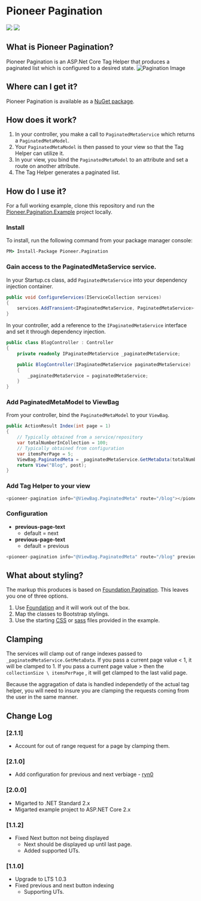 # Pioneer Pagination

[![](https://img.shields.io/nuget/v/Pioneer.Pagination.svg)](https://www.nuget.org/packages/Pioneer.Pagination/)
[![](https://img.shields.io/nuget/dt/Pioneer.Pagination.svg)](https://www.nuget.org/packages/Pioneer.Pagination/)


## What is Pioneer Pagination?
Pioneer Pagination is an ASP.Net Core Tag Helper that produces a paginated list which is configured to a desired state.
![Pagination Image](http://pioneercode.com/images/github/pioneer-pagination.png "Pagination Image")

## Where can I get it?
Pioneer Pagination is available as a [NuGet package](https://www.nuget.org/packages/Pioneer.Pagination/). 

## How does it work?
1. In your controller, you make a call to ```PaginatedMetaService``` which returns a ```PaginatedMetaModel```.
2. Your ```PaginatedMetaModel``` is then passed to your view so that the Tag Helper can utilize it. 
3. In your view, you bind the ```PaginatedMetaModel``` to an attribute and set a route on another attribute.
4. The Tag Helper generates a paginated list. 

## How do I use it?

For a full working example, clone this repository and run the [Pioneer.Pagination.Example](https://github.com/PioneerCode/pioneer-pagination/tree/master/src/Pioneer.Pagination.Example) project locally.

### Install
To install, run the following command from your package manager console:
```cmd
PM> Install-Package Pioneer.Pagination
```

### Gain access to the PaginatedMetaService service. 

In your Startup.cs class, add ```PaginatedMetaService``` into your dependency injection container.
```csharp
public void ConfigureServices(IServiceCollection services)
{
    services.AddTransient<IPaginatedMetaService, PaginatedMetaService>();
}
```

In your controller, add a reference to the ```IPaginatedMetaService``` interface and set it through dependency injection.
```csharp
public class BlogController : Controller
{
    private readonly IPaginatedMetaService _paginatedMetaService;

    public BlogController(IPaginatedMetaService paginatedMetaService)
    {
        _paginatedMetaService = paginatedMetaService;
    }
}
```

### Add PaginatedMetaModel to ViewBag
From your controller, bind the ```PaginatedMetaModel``` to your ```ViewBag```.
```csharp
public ActionResult Index(int page = 1)
{
	// Typically obtained from a service/repository
    var totalNumberInCollection = 100;
	// Typically obtained from configuration
    var itemsPerPage = 5;
    ViewBag.PaginatedMeta = _paginatedMetaService.GetMetaData(totalNumberInCollection, page, itemsPerPage);
    return View("Blog", post);
}
```

### Add Tag Helper to your view
```csharp
<pioneer-pagination info="@ViewBag.PaginatedMeta" route="/blog"></pioneer-pagination>
```

### Configuration

- **previous-page-text**
  - default = next
- **previous-page-text**
  - default = previous

```csharp
<pioneer-pagination info="@ViewBag.PaginatedMeta" route="/blog" previous-page-text="hey" next-page-text="you"></pioneer-pagination>
```

## What about styling?
The markup this produces is based on [Foundation Pagination](http://foundation.zurb.com/sites/docs/pagination.html).  This leaves you one of three options.

1. Use [Foundation](http://foundation.zurb.com/sites/docs/) and it will work out of the box.
2. Map the classes to Bootstrap stylings.
3. Use the starting [CSS](https://github.com/PioneerCode/pioneer-pagination/blob/master/src/Pioneer.Pagination.Example/wwwroot/pioneer.pagination.css) or [sass](https://github.com/PioneerCode/pioneer-pagination/blob/master/src/Pioneer.Pagination.Example/sass/pioneer.pagination.scss) files provided in the example.

## Clamping
The services will clamp out of range indexes passed to `_paginatedMetaService.GetMetaData`.  If you pass a current page value < 1, it will be clamped to 1.
If you pass a current page value > then the `collectionSize \ itemsPerPage` , it will get clamped to the last valid page.

Because the aggragation of data is handled independetly of the actual tag helper, you will need to insure you are clamping the requests coming from the user in the same manner.

## Change Log

### [2.1.1]
- Account for out of range request for a page by clamping them. 

### [2.1.0]
- Add configuration for previous and next verbiage - [ryn0](https://github.com/ryn0)

### [2.0.0]
- Migarted to .NET Standard 2.x
- Migarted example project to ASP.NET Core 2.x

### [1.1.2]
- Fixed Next button not being displayed 
	- Next should be displayed up until last page.
	- Added supported UTs. 

### [1.1.0]
- Upgrade to LTS 1.0.3
- Fixed previous and next button indexing
   - Supporting UTs.
